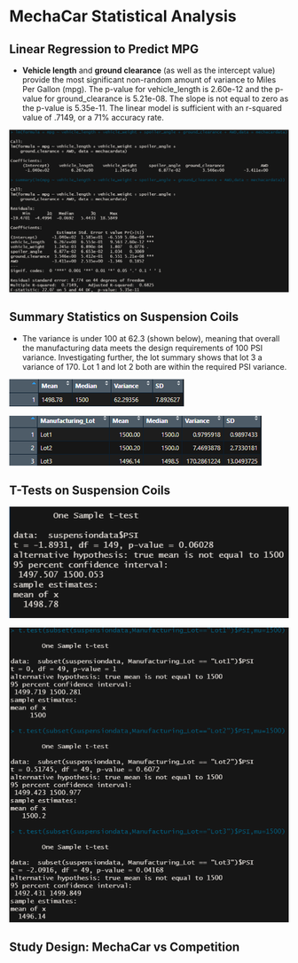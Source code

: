 # MechaCar Statistical Analysis

## Linear Regression to Predict MPG

- **Vehicle length** and **ground clearance** (as well as the intercept value) provide the most significant non-random amount of variance to Miles Per Gallon (mpg). The p-value for vehicle_length is 2.60e-12 and the p-value for ground_clearance is 5.21e-08. The slope is not equal to zero as the p-value is 5.35e-11. The linear model is sufficient with an r-squared value of .7149, or a 71% accuracy rate. 

![Deliverable 1: Linear Regression of MPG](deliverable1.png "Deliverable 1")

## Summary Statistics on Suspension Coils

- The variance is under 100 at 62.3 (shown below), meaning that overall the manufacturing data meets the design requirements of 100 PSI variance. Investigating further, the lot summary shows that lot 3 a variance of 170. Lot 1 and lot 2 both are within the required PSI variance.

![Deliverable 2a](deliverable2a.png "Deliverable 2a: total summary")

![Deliverable 2b](deliverable2b.png "Deliverable 2b: lot summary")

## T-Tests on Suspension Coils

![Deliverable 3a](deliverable3a.png "Deliverable 3a: t-test all lots")

![Deliverable 3](deliverable3.png "Deliverable 3: t-test different lots")

## Study Design: MechaCar vs Competition




